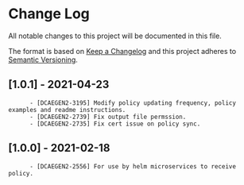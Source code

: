 # Change Log
All notable changes to this project will be documented in this file.

The format is based on [Keep a Changelog](http://keepachangelog.com/)
and this project adheres to [Semantic Versioning](http://semver.org/).

## [1.0.1] - 2021-04-23
          - [DCAEGEN2-3195] Modify policy updating frequency, policy examples and readme instructions.
          - [DCAEGEN2-2739] Fix output file permssion.
          - [DCAEGEN2-2735] Fix cert issue on policy sync.

## [1.0.0] - 2021-02-18
          - [DCAEGEN2-2556] For use by helm microservices to receive policy.

